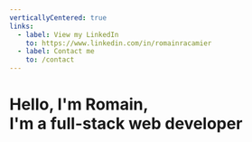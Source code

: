 ```yaml
---
verticallyCentered: true
links:
  - label: View my LinkedIn
    to: https://www.linkedin.com/in/romainracamier
  - label: Contact me
    to: /contact
---
```

<!-- markdownlint-disable MD032 MD033 -->

# Hello, I'm <span class="accent">Romain</span>,<br> I'm a full-stack web developer
